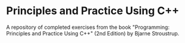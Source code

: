 # Principles and Practice Using C++
A repository of completed exercises from the book "Programming: Principles and Practice Using C++" (2nd Edition) by Bjarne Stroustrup.
